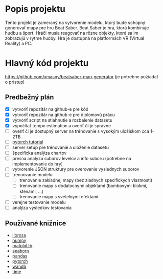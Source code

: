 # Popis projektu

Tento projekt je zameraný na vytvorenie modelu, ktorý bude schopný generovať mapy pre hru Beat Saber. Beat Saber je hra, ktorá kombinuje hudbu a šport. Hráči musia reagovať na rôzne objekty, ktoré sa im zobrazujú v rytme hudby. Hra je dostupná na platformách VR (Virtual Reality) a PC.

# Hlavný kód projektu

https://github.com/xmasny/beatsaber-map-generator (je potrebne požiadať o prístup)

## Predbežný plán

- [x] vytvoriť repozitár na github-e pre kód
- [x] vytvoriť repozitár na github-e pre diplomovú prácu
- [x] vytvoriť script na stiahnutie a rozbalenie datasetu
- [x] vypočítať tempo estimation a overiť či je správne
- [ ] overiť či je dostupný server na trénovanie s vysokým uložiskom cca 1-2TB
- [ ] [pytorch tutorial](https://youtu.be/V_xro1bcAuA)
- [ ] server setup pre trénovanie a uloženie datasetu
- [ ] špecificka analýza chartov
- [ ] presna analyza suborov levelov a info suboru (potrebne na implementovanie do hry)
- [ ] vytvorenie JSON struktury pre overovanie vyslednych suborov
- [ ] trenoovanie modelu
  - [ ] trenovanie zakladnej mapy (bez ziadnych specifickych vlastnosti)
  - [ ] trenovanie mapy s dodatocnymi objektami (bombovymi blokmi, stenami, ...)
  - [ ] trenovanie mapy s svetelnymi efektami
- [ ] verejne testovanie modelu
- [ ] analýza výsledkov testovania

## Používané knižnice

- [librosa](https://librosa.github.io/librosa/)
- [numpy](https://numpy.org/)
- [matplotlib](https://matplotlib.org/)
- [seaborn](https://seaborn.pydata.org/)
- [pandas](https://pandas.pydata.org/)
- [pytorch](https://pytorch.org/)
- [wandb](https://wandb.ai/site)
- [time](https://docs.python.org/3/library/time.html)
